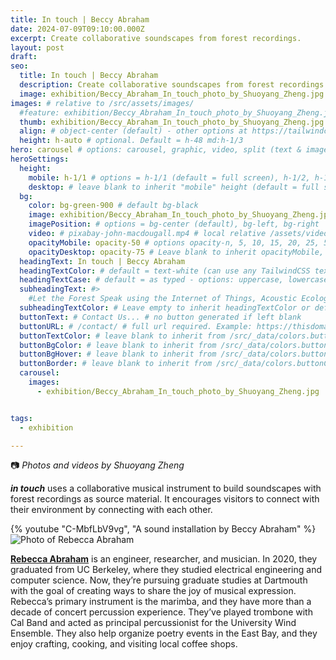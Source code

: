 ```yaml
---
title: In touch | Beccy Abraham
date: 2024-07-09T09:10:00.000Z
excerpt: Create collaborative soundscapes from forest recordings.
layout: post
draft:
seo:
  title: In touch | Beccy Abraham
  description: Create collaborative soundscapes from forest recordings.
  image: exhibition/Beccy_Abraham_In_touch_photo_by_Shuoyang_Zheng.jpg
images: # relative to /src/assets/images/
  #feature: exhibition/Beccy_Abraham_In_touch_photo_by_Shuoyang_Zheng.jpg
  thumb: exhibition/Beccy_Abraham_In_touch_photo_by_Shuoyang_Zheng.jpg
  align: # object-center (default) - other options at https://tailwindcss.com/docs/object-position
  height: h-auto # optional. Default = h-48 md:h-1/3
hero: carousel # options: carousel, graphic, video, split (text & image)
heroSettings:
  height:
    mobile: h-1/1 # options = h-1/1 (default = full screen), h-1/2, h-1/3, h-3/4, h-9/10, h-48 (12rem, 192px), h-56 (14rem, 224px), h-64 (16rem, 256px)
    desktop: # leave blank to inherit "mobile" height (default = full screen)
  bg:
    color: bg-green-900 # default bg-black
    image: exhibition/Beccy_Abraham_In_touch_photo_by_Shuoyang_Zheng.jpg # relative to /assets/images/
    imagePosition: # options = bg-center (default), bg-left, bg-right
    video: # pixabay-john-macdougall.mp4 # local relative /assets/video/, or full https://... if remote?
    opacityMobile: opacity-50 # options opacity-n, 5, 10, 15, 20, 25, 50, 75, 100 (default)
    opacityDesktop: opacity-75 # Leave blank to inherit opacityMobile, use same options as opacityMobile
  headingText: In touch | Beccy Abraham
  headingTextColor: # default = text-white (can use any TailwindCSS text-[color]-[xxx])
  headingTextCase: # default = as typed - options: uppercase, lowercase, capitalize
  subheadingText: #>
    #Let the Forest Speak using the Internet of Things, Acoustic Ecology and Creative AI<br /><span style="color:grey">AHRC-funded project (2023-25) : AH/X011585/1</span>
  subheadingTextColor: # Leave empty to inherit headingTextColor or default (text-white) or use any text-[color]-[xxx]
  buttonText: # Contact Us... # no button generated if left blank
  buttonURL: # /contact/ # full url required. Example: https://thisdomain.com/somepage/
  buttonTextColor: # leave blank to inherit from /src/_data/colors.buttonCustom or buttonDefault
  buttonBgColor: # leave blank to inherit from /src/_data/colors.buttonCustom.bg or buttonDefault.bg
  buttonBgHover: # leave blank to inherit from /src/_data/colors.buttonCustom.bgHover or buttonDefault.bgHover
  buttonBorder: # leave blank to inherit from /src/_data/colors.buttonCustom.border or buttonDefault.border
  carousel:
    images:
      - exhibition/Beccy_Abraham_In_touch_photo_by_Shuoyang_Zheng.jpg


tags:
  - exhibition

---
```


:camera: *Photos and videos by Shuoyang Zheng*


***in touch*** uses a collaborative musical instrument to build soundscapes with forest recordings as source material. It encourages visitors to connect with their environment by connecting with each other.

<div class="mt-4 mb-4">
{% youtube "C-MbfLbV9vg", "A sound installation by Beccy Abraham" %}
</div>

<div class="bg-gray-200 p-4 mt-4">

<img class="h-48 rounded-full mt-2 mr-2 float-left " src="/assets/images/authors/beccy-abraham.jpg" alt="Photo of Rebecca Abraham">

[**Rebecca Abraham**](/2024/05/27/meet-the-artists-beccy-abraham/) is an engineer, researcher, and musician. In 2020, they graduated from UC Berkeley, where they studied electrical engineering and computer science. Now, they’re pursuing graduate studies at Dartmouth with the goal of creating ways to share the joy of musical expression. Rebecca’s primary instrument is the marimba, and they have more than a decade of concert percussion experience. They’ve played trombone with Cal Band and acted as principal percussionist for the University Wind Ensemble. They also help organize poetry events in the East Bay, and they enjoy crafting, cooking, and visiting local coffee shops.

<br />

</div>







